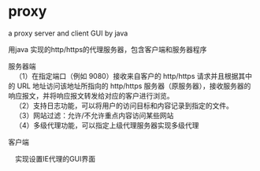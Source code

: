 # proxy
a proxy server and client GUI by java

用java 实现的http/https的代理服务器，包含客户端和服务器程序

服务器端  
&emsp;（1）在指定端口（例如 9080）接收来自客户的 http/https 请求并且根据其中的 URL 地址访问该地址所指向的 http/https 服务器（原服务器），接收服务器的响应报文，并将响应报文转发给对应的客户进行浏览。  
&emsp;（2）支持日志功能，可以将用户的访问目标和内容记录到指定的文件。  
&emsp;（3）网站过滤：允许/不允许重点内容访问某些网站  
&emsp;（4）多级代理功能，可以指定上级代理服务器实现多级代理

客户端

&emsp;实现设置IE代理的GUI界面
